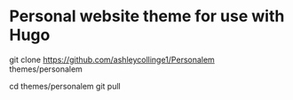 # Personal website theme for use with Hugo

git clone https://github.com/ashleycollinge1/Personalem themes/personalem

cd themes/personalem
git pull